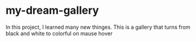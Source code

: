 # my-dream-gallery
In this project, I learned many new thinges. This is a gallery that turns from black and white to colorful on mause hover
